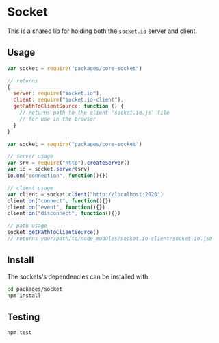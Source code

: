 # Socket

This is a shared lib for holding both the `socket.io` server and client.

## Usage

```javascript
var socket = require("packages/core-socket")

// returns
{
  server: require("socket.io"),
  client: require("socket.io-client"),
  getPathToClientSource: function () {
    // returns path to the client 'socket.io.js' file
    // for use in the browser
  }
}
```

```javascript
var socket = require("packages/core-socket")

// server usage
var srv = require("http").createServer()
var io = socket.server(srv)
io.on("connection", function(){})

// client usage
var client = socket.client("http://localhost:2020")
client.on("connect", function(){})
client.on("event", function(){})
client.on("disconnect", function(){})

// path usage
socket.getPathToClientSource()
// returns your/path/to/node_modules/socket.io-client/socket.io.js0
```

## Install

The sockets's dependencies can be installed with:

```bash
cd packages/socket
npm install
```

## Testing

```bash
npm test
```
